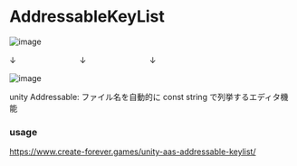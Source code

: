 # AddressableKeyList
![image](https://github.com/catsnipe/AddressableKeyList/assets/85425896/ca9345e6-f7e9-4c3b-9034-aef2729420df)

↓　　　　　　　　↓　　　　　　　　↓

![image](https://github.com/catsnipe/AddressableKeyList/assets/85425896/8ba43840-e164-403c-958d-f90690c027a9)

unity Addressable: ファイル名を自動的に const string で列挙するエディタ機能

### usage
https://www.create-forever.games/unity-aas-addressable-keylist/
